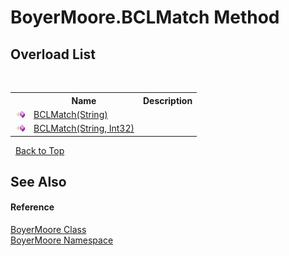 # BoyerMoore.BCLMatch Method 
 


## Overload List
&nbsp;<table><tr><th></th><th>Name</th><th>Description</th></tr><tr><td>![Public method](media/pubmethod.gif "Public method")</td><td><a href="a45a2f58-a879-50cd-650e-d55870f7102e">BCLMatch(String)</a></td><td /></tr><tr><td>![Public method](media/pubmethod.gif "Public method")</td><td><a href="ca1f8edc-713c-6857-cb3b-207c792d2415">BCLMatch(String, Int32)</a></td><td /></tr></table>&nbsp;
<a href="#boyermoore.bclmatch-method">Back to Top</a>

## See Also


#### Reference
<a href="96315529-98e0-e49f-22ac-1994c21731a6">BoyerMoore Class</a><br /><a href="71aac8e1-3159-96a7-d7cc-16f841dec445">BoyerMoore Namespace</a><br />